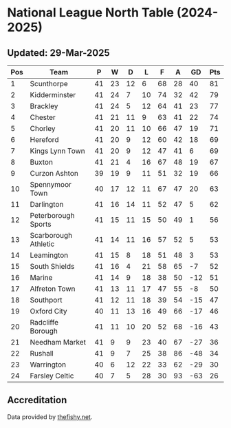 # National League North Table (2024-2025)
## Updated: 29-Mar-2025

| Pos | Team | P | W | D | L | F | A | GD | Pts |
| --- | --- | --- | --- | --- | --- | --- | --- | --- | --- |
| 1 | Scunthorpe | 41 | 23 | 12 | 6 | 68 | 28 | 40 | 81 |
| 2 | Kidderminster | 41 | 24 | 7 | 10 | 74 | 32 | 42 | 79 |
| 3 | Brackley | 41 | 24 | 5 | 12 | 64 | 41 | 23 | 77 |
| 4 | Chester | 41 | 21 | 11 | 9 | 63 | 41 | 22 | 74 |
| 5 | Chorley | 41 | 20 | 11 | 10 | 66 | 47 | 19 | 71 |
| 6 | Hereford | 41 | 20 | 9 | 12 | 60 | 42 | 18 | 69 |
| 7 | Kings Lynn Town | 41 | 20 | 9 | 12 | 47 | 41 | 6 | 69 |
| 8 | Buxton | 41 | 21 | 4 | 16 | 67 | 48 | 19 | 67 |
| 9 | Curzon Ashton | 39 | 19 | 9 | 11 | 51 | 32 | 19 | 66 |
| 10 | Spennymoor Town | 40 | 17 | 12 | 11 | 67 | 47 | 20 | 63 |
| 11 | Darlington | 41 | 16 | 14 | 11 | 52 | 47 | 5 | 62 |
| 12 | Peterborough Sports | 41 | 15 | 11 | 15 | 50 | 49 | 1 | 56 |
| 13 | Scarborough Athletic | 41 | 14 | 11 | 16 | 57 | 52 | 5 | 53 |
| 14 | Leamington | 41 | 15 | 8 | 18 | 51 | 48 | 3 | 53 |
| 15 | South Shields | 41 | 16 | 4 | 21 | 58 | 65 | -7 | 52 |
| 16 | Marine | 41 | 14 | 9 | 18 | 38 | 50 | -12 | 51 |
| 17 | Alfreton Town | 41 | 13 | 11 | 17 | 47 | 55 | -8 | 50 |
| 18 | Southport | 41 | 12 | 11 | 18 | 39 | 54 | -15 | 47 |
| 19 | Oxford City | 40 | 11 | 13 | 16 | 49 | 66 | -17 | 46 |
| 20 | Radcliffe Borough | 41 | 11 | 10 | 20 | 52 | 68 | -16 | 43 |
| 21 | Needham Market | 41 | 9 | 9 | 23 | 40 | 67 | -27 | 36 |
| 22 | Rushall | 41 | 9 | 7 | 25 | 38 | 86 | -48 | 34 |
| 23 | Warrington | 40 | 6 | 12 | 22 | 33 | 62 | -29 | 30 |
| 24 | Farsley Celtic | 40 | 7 | 5 | 28 | 30 | 93 | -63 | 26 |

## Accreditation 

Data provided by [thefishy.net](https://www.thefishy.net/).